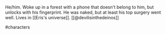 He/him. Woke up in a forest with a phone that doesn't belong to him, but unlocks with his fingerprint. He was naked, but at least his top surgery went well. Lives in [[Eris's universe]]. [[@devilisinthedeinos]]

#characters 